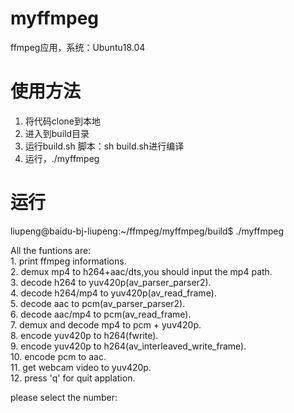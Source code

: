 # myffmpeg
ffmpeg应用，系统：Ubuntu18.04
# 使用方法
1. 将代码clone到本地
2. 进入到build目录
3. 运行build.sh 脚本：sh build.sh进行编译
4. 运行，./myffmpeg

# 运行
liupeng@baidu-bj-liupeng:~/ffmpeg/myffmpeg/build$ ./myffmpeg


All the funtions are:  
	1. print ffmpeg informations.  
	2. demux mp4 to h264+aac/dts,you should input the mp4 path.  
	3. decode h264 to yuv420p(av_parser_parser2).  
	4. decode h264/mp4 to yuv420p(av_read_frame).  
	5. decode aac to pcm(av_parser_parser2).  
	6. decode aac/mp4 to pcm(av_read_frame).  
	7. demux and decode mp4 to pcm + yuv420p.  
	8. encode yuv420p to h264(fwrite).  
	9. encode yuv420p to h264(av_interleaved_write_frame).  
	10. encode pcm to aac.  
	11. get webcam video to yuv420p.  
    12. press 'q' for quit applation.  

please select the number:  
